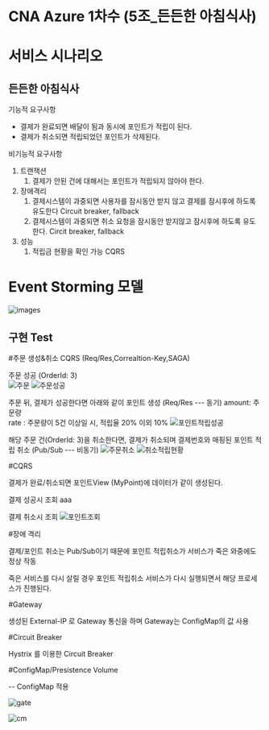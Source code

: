 # CNA Azure 1차수 (5조_든든한 아침식사)

# 서비스 시나리오

## 든든한 아침식사

기능적 요구사항

- 결제가 완료되면 배달이 됨과 동시에 포인트가 적립이 된다.
- 결제가 취소되면 적립되었던 포인트가 삭제된다.

비기능적 요구사항

1. 트랜잭션
    1. 결제가 안된 건에 대해서는 포인트가 적립되지 않아야 한다.
1. 장애격리
    1. 결제시스템이 과중되면 사용자를 잠시동안 받지 않고 결제를 잠시후에 하도록 유도한다  Circuit breaker, fallback
    1. 결제시스템이 과중되면 취소 요청을 잠시동안 받지않고 잠시후에 하도록 유도한다. Circit breaker, fallback
1. 성능
    1. 적립금 현황을 확인 가능 CQRS


# Event Storming 모델
 ![images](https://user-images.githubusercontent.com/40571451/105222649-1fb75100-5b9e-11eb-8b48-f6e6e55aa505.png)


## 구현 Test

#주문 생성&취소 CQRS (Req/Res,Correaltion-Key,SAGA)

주문 성공 (OrderId: 3)  
![주문](https://user-images.githubusercontent.com/40571451/105226228-14b2ef80-5ba3-11eb-92aa-c758e4605472.PNG)
![주문성공](https://user-images.githubusercontent.com/40571451/105226236-167cb300-5ba3-11eb-98cb-4aa2c4519f66.PNG)

주문 뒤, 결제가 성공한다면 아래와 같이 포인트 생성 (Req/Res --- 동기)
amount: 주문량  
rate : 주문량이 5건 이상일 시, 적립율 20% 이외 10%
![포인트적립성공](https://user-images.githubusercontent.com/40571451/105259540-53f73580-5bcf-11eb-97ba-868522949af0.PNG)

해당 주문 건(OrderId: 3)을 취소한다면, 결제가 취소되며 결제번호와 매핑된 포인트 적립 취소 (Pub/Sub --- 비동기)
![주문취소](https://user-images.githubusercontent.com/40571451/105226247-18467680-5ba3-11eb-956b-1b52052f0e13.PNG)
![취소적립현황](https://user-images.githubusercontent.com/40571451/105226251-1a103a00-5ba3-11eb-9656-aefa575f6953.PNG)


#CQRS

결제가 완료/취소되면 포인트View (MyPoint)에 데이터가 같이 생성된다.

결제 성공시 조회
aaa

결제 취소시 조회
![포인트조회](https://user-images.githubusercontent.com/40571451/105219181-8128f100-5b99-11eb-86c5-94775a5adbe9.PNG)


#장애 격리

결제/포인트 취소는 Pub/Sub이기 때문에  포인트 적립취소가 서비스가 죽은 와중에도 정상 작동

죽은 서비스를 다시 살릴 경우 포인트 적립취소 서비스가 다시 실행되면서 해당 프로세스가 진행된다.



#Gateway

생성된 External-IP 로 Gateway 통신을 하며 Gateway는 ConfigMap의 값 사용



#Circuit Breaker

Hystrix 를 이용한 Circuit Breaker



#ConfigMap/Presistence Volume

-- ConfigMap 적용

![gate](https://user-images.githubusercontent.com/41769626/105149128-8c9efc80-5b46-11eb-95bc-6b47e3251642.PNG)

![cm](https://user-images.githubusercontent.com/41769626/105134884-6ec79c80-5b32-11eb-9b66-ce58a839aea8.PNG)
